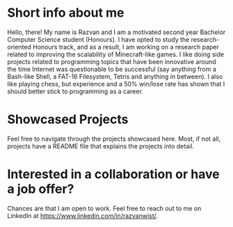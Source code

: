 # Short info about me

Hello, there! My name is Razvan and I am a motivated second year Bachelor Computer Science student (Honours). I have opted to study the research-oriented Honours track, and as a result, I am working on a research paper related to improving the scalability of Minecraft-like games. I like doing side projects related to programming topics that have been innovative around the time Internet was questionable to be successful (say anything from a Bash-like Shell, a FAT-16 Filesystem, Tetris and anything in between). I also like playing chess, but experience and a 50% win/lose rate has shown that I should better stick to programming as a career. 

# Showcased Projects

Feel free to navigate through the projects showcased here. Most, if not all, projects have a README file that explains the projects into detail.

# Interested in a collaboration or have a job offer?

Chances are that I am open to work. Feel free to reach out to me on LinkedIn at https://www.linkedin.com/in/razvanwist/.
